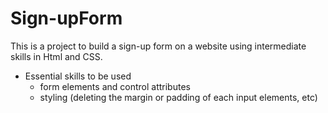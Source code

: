 # Sign-upForm

This is a project to build a sign-up form on a website using intermediate skills in Html and CSS.

* Essential skills to be used
   - form elements and control attributes
   - styling (deleting the margin or padding of each input elements, etc)
 
